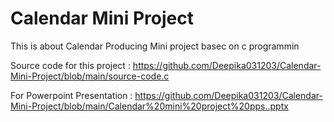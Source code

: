 # Calendar Mini Project
This is about Calendar Producing Mini project basec on c programmin

Source code for this project : https://github.com/Deepika031203/Calendar-Mini-Project/blob/main/source-code.c

For Powerpoint Presentation : https://github.com/Deepika031203/Calendar-Mini-Project/blob/main/Calendar%20mini%20project%20pps..pptx
